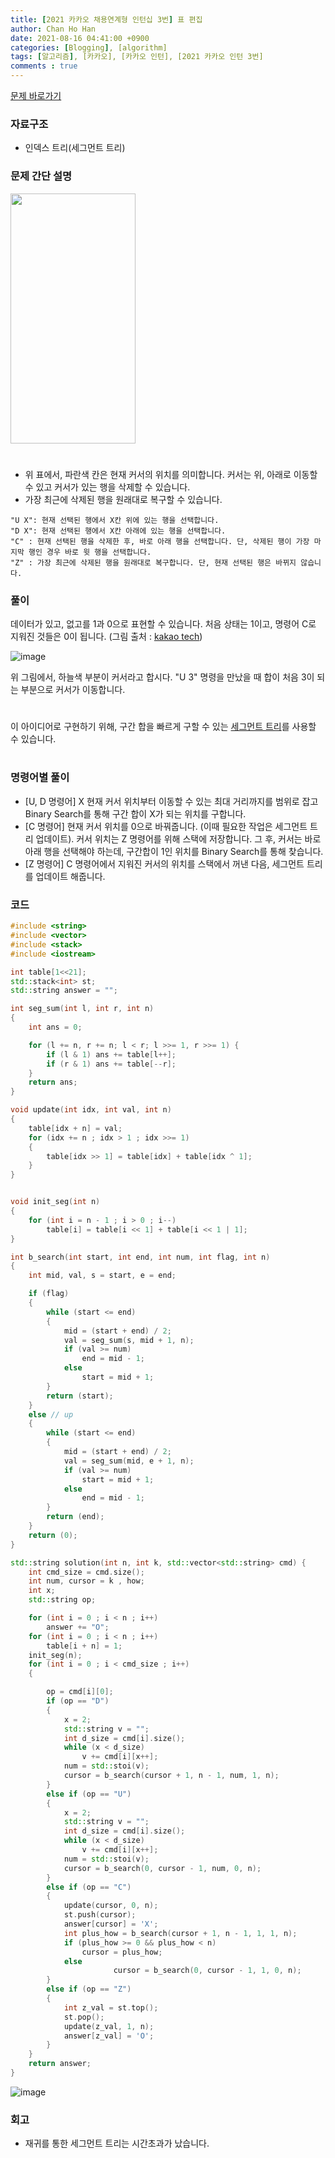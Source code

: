 ```yaml
---
title: [2021 카카오 채용연계형 인턴십 3번] 표 편집
author: Chan Ho Han
date: 2021-08-16 04:41:00 +0900
categories: [Blogging], [algorithm]
tags: [알고리즘], [카카오], [카카오 인턴], [2021 카카오 인턴 3번]
comments : true
---
```


[문제 바로가기](https://programmers.co.kr/learn/courses/30/lessons/81303)


### 자료구조
- 인덱스 트리(세그먼트 트리)

### 문제 간단 설명

<img src="https://user-images.githubusercontent.com/46598292/129503868-3d6fa8b1-5882-437d-8647-36993ac4ad54.png"  width="200" height="400"/>

#
- 위 표에서, 파란색 칸은 현재 커서의 위치를 의미합니다. 커서는 위, 아래로 이동할 수 있고 커서가 있는 행을 삭제할 수 있습니다.
- 가장 최근에 삭제된 행을 원래대로 복구할 수 있습니다.

```
"U X": 현재 선택된 행에서 X칸 위에 있는 행을 선택합니다.
"D X": 현재 선택된 행에서 X칸 아래에 있는 행을 선택합니다.
"C" : 현재 선택된 행을 삭제한 후, 바로 아래 행을 선택합니다. 단, 삭제된 행이 가장 마지막 행인 경우 바로 윗 행을 선택합니다.
"Z" : 가장 최근에 삭제된 행을 원래대로 복구합니다. 단, 현재 선택된 행은 바뀌지 않습니다.
```

### 풀이

데이터가 있고, 없고를 1과 0으로 표현할 수 있습니다. 처음 상태는 1이고, 명령어 C로 지워진 것들은 0이 됩니다.
(그림 출처 : [kakao tech](https://tech.kakao.com/2021/07/08/2021-%EC%B9%B4%EC%B9%B4%EC%98%A4-%EC%9D%B8%ED%84%B4%EC%8B%AD-for-tech-developers-%EC%BD%94%EB%94%A9-%ED%85%8C%EC%8A%A4%ED%8A%B8-%ED%95%B4%EC%84%A4/))

![image](https://user-images.githubusercontent.com/46598292/129509810-4593a4f8-97ad-483c-86e1-0b82bf1aa506.png)

위 그림에서, 하늘색 부분이 커서라고 합시다. "U 3" 명령을 만났을 때 합이 처음 3이 되는 부분으로 커서가 이동합니다.
#
이 아이디어로 구현하기 위해, 구간 합을 빠르게 구할 수 있는 [세그먼트 트리](https://www.acmicpc.net/blog/view/9)를 사용할 수 있습니다.
#
### 명령어별 풀이
- [U, D 명령어] X
현재 커서 위치부터 이동할 수 있는 최대 거리까지를 범위로 잡고 Binary Search를 통해 구간 합이 X가 되는 위치를 구합니다.
- [C 명령어]
현재 커서 위치를 0으로 바꿔줍니다. (이때 필요한 작업은 세그먼트 트리 업데이트). 커서 위치는 Z 명령어를 위해 스택에 저장합니다. 그 후, 커서는 바로 아래 행을 선택해야 하는데, 구간합이 1인 위치를 Binary Search를 통해 찾습니다.
- [Z 명령어]
C 명령어에서 지워진 커서의 위치를 스택에서 꺼낸 다음, 세그먼트 트리를 업데이트 해줍니다.






### 코드
```cpp
#include <string>
#include <vector>
#include <stack>
#include <iostream>

int table[1<<21];
std::stack<int> st;
std::string answer = "";

int seg_sum(int l, int r, int n)
{
    int ans = 0;

    for (l += n, r += n; l < r; l >>= 1, r >>= 1) {
        if (l & 1) ans += table[l++];
        if (r & 1) ans += table[--r];
    }
    return ans;
}

void update(int idx, int val, int n)
{
	table[idx + n] = val;
	for (idx += n ; idx > 1 ; idx >>= 1)
	{
		table[idx >> 1] = table[idx] + table[idx ^ 1];
	}
}


void init_seg(int n)
{
	for (int i = n - 1 ; i > 0 ; i--)
		table[i] = table[i << 1] + table[i << 1 | 1];
}

int b_search(int start, int end, int num, int flag, int n)
{
	int mid, val, s = start, e = end;

	if (flag)
	{
		while (start <= end)
		{
			mid = (start + end) / 2;
			val = seg_sum(s, mid + 1, n);
			if (val >= num)
				end = mid - 1;
			else
				start = mid + 1;
		}
		return (start);
	}
	else // up
	{
		while (start <= end)
		{
			mid = (start + end) / 2;
			val = seg_sum(mid, e + 1, n);
			if (val >= num)
				start = mid + 1;
			else
				end = mid - 1;
		}
		return (end);
	}
	return (0);
}

std::string solution(int n, int k, std::vector<std::string> cmd) {
	int cmd_size = cmd.size();
	int num, cursor = k , how;
	int x;
	std::string op;

	for (int i = 0 ; i < n ; i++)
		answer += "O";
	for (int i = 0 ; i < n ; i++)
		table[i + n] = 1;
	init_seg(n);
	for (int i = 0 ; i < cmd_size ; i++)
	{

		op = cmd[i][0];
		if (op == "D")
		{
			x = 2;
			std::string v = "";
			int d_size = cmd[i].size();
			while (x < d_size)
				v += cmd[i][x++];
			num = std::stoi(v);
			cursor = b_search(cursor + 1, n - 1, num, 1, n);
		}
		else if (op == "U")
		{
			x = 2;
			std::string v = "";
			int d_size = cmd[i].size();
			while (x < d_size)
				v += cmd[i][x++];
			num = std::stoi(v);
			cursor = b_search(0, cursor - 1, num, 0, n);
		}
		else if (op == "C")
		{
			update(cursor, 0, n);
			st.push(cursor);
			answer[cursor] = 'X';
			int plus_how = b_search(cursor + 1, n - 1, 1, 1, n);
			if (plus_how >= 0 && plus_how < n)
				cursor = plus_how;
			else
 		               cursor = b_search(0, cursor - 1, 1, 0, n);
		}
		else if (op == "Z")
		{
			int z_val = st.top();
			st.pop();
			update(z_val, 1, n);
			answer[z_val] = 'O';
		}
	}
	return answer;
}
```
![image](https://user-images.githubusercontent.com/46598292/129512052-3500de02-7653-4fd3-8e65-df0747ae579f.png)


### 회고

- 재귀를 통한 세그먼트 트리는 시간초과가 났습니다.

